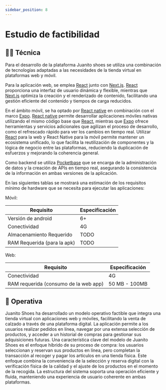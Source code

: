 ```yaml
---
sidebar_position: 8
---
```


# Estudio de factibilidad

## 🧑‍🔧 Técnica

Para el desarrollo de la plataforma Juanito shoes se utiliza una combinación de tecnologías adaptadas a las necesidades de la tienda virtual en plataformas web y móvil.

Para la aplicación web, se emplea [React](https://react.dev/) junto con [Next.js](https://nextjs.org/). [React](https://react.dev/) proporciona una interfaz de usuario dinámica y flexible, mientras que [Next.js](https://nextjs.org/) optimiza la creación y el renderizado de contenido, facilitando una gestión eficiente del contenido y tiempos de carga reducidos.

En el ámbito móvil, se ha optado por [React native](https://reactnative.dev/) en combinación con el marco [Expo](https://expo.dev/). [React native](https://reactnative.dev/) permite desarrollar aplicaciones móviles nativas utilizando el mismo código base que [React](https://react.dev/), mientras que [Expo](https://expo.dev/) ofrece herramientas y servicios adicionales que agilizan el proceso de desarrollo, como el refrescado rápido para ver los cambios en tiempo real. Utilizar [React](https://react.dev/) para la web y React Native para la móvil permite mantener un ecosistema unificado, lo que facilita la reutilización de componentes y la lógica de negocio entre las plataformas, reduciendo la duplicación de esfuerzos y mejorando la coherencia general.

Como backend se utiliza [Pocketbase](https://pocketbase.io/) que se encarga de la administración de datos y la creación de APIs en tiempo real, asegurando la consistencia de la información en ambas versiones de la aplicación.

En las siguientes tablas se mostrará una estimación de los requisitos mínimo de hardware que se necesita  para ejecutar las aplicaciones:

Móvil:

| Requisito      | Especificación      |
| -------------- | ------------------- |
| Versión de android | 6+              |
| Conectividad       | 4G              |
| Almacenamiento Requerido       | TODO              |
| RAM Requerida (para la apk)	                 | TODO              |

Web:

| Requisito      | Especificación      |
| -------------- | ------------------- |
| Conectividad       | 4G              |
| RAM requerida (consumo de la web app) | 50 MB - 100MB             |

## 🚀 Operativa

Juanito Shoes ha desarrollado un modelo operativo factible que integra una tienda virtual con aplicaciones web y móviles, facilitando la venta de calzado a través de una plataforma digital. La aplicación permite a los usuarios realizar pedidos en línea, navegar por una extensa selección de productos, y acceder a un historial de compras para gestionar sus adquisiciones futuras. Una característica clave del modelo de Juanito Shoes es el enfoque híbrido de su proceso de compra: los usuarios seleccionan y reservan sus productos en línea, pero completan la transacción al recoger y pagar los artículos en una tienda física. Este enfoque combina la conveniencia de la selección y reserva digital con la verificación física de la calidad y el ajuste de los productos en el momento de la recogida. La estructura del sistema soporta una operación eficiente y fluida, manteniendo una experiencia de usuario coherente en ambas plataformas.
